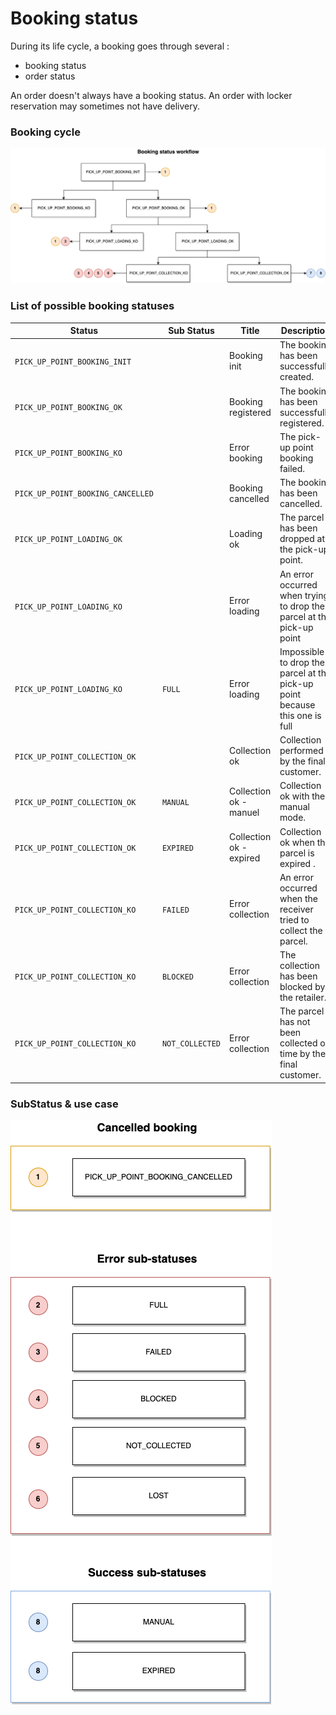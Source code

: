 # Booking status 

During its life cycle, a booking goes through several :

- booking status
- order status

An order doesn't always have a booking status.
An order with locker reservation may sometimes not have delivery.

### Booking cycle 

![Booking_status_workflow.png](../../../assets/images/Booking_status_workflow.png)

### List of possible booking statuses

| Status                            |Sub Status                    | Title                    | Description                                                                |
| --------------------------------- | ------------------------| ------------------------ | -------------------------------------------------------------------------- |
| `PICK_UP_POINT_BOOKING_INIT`                   | | Booking init         | The booking has been successfully created.                        |
| `PICK_UP_POINT_BOOKING_OK`                   | | Booking registered         | The booking has been successfully registered.                        |
| `PICK_UP_POINT_BOOKING_KO`                   | | Error booking | The pick-up point booking failed.                        |
| `PICK_UP_POINT_BOOKING_CANCELLED`                  | | Booking cancelled         | The booking has been cancelled.                         |
| `PICK_UP_POINT_LOADING_OK`                   | | Loading ok         | The parcel has been dropped at the pick-up point.                        |
| `PICK_UP_POINT_LOADING_KO`                   | | Error loading        | An error occurred when trying to drop the parcel at the pick-up point                |
| `PICK_UP_POINT_LOADING_KO`                   |`FULL`| Error loading        | Impossible to drop the parcel at the pick-up point because this one is full                |
| `PICK_UP_POINT_COLLECTION_OK`                   | | Collection ok         | Collection performed by the final customer.                        |
| `PICK_UP_POINT_COLLECTION_OK`                  |`MANUAL` | Collection ok - manuel         | Collection ok with the manual mode.                        |
| `PICK_UP_POINT_COLLECTION_OK`               |`EXPIRED`  | Collection ok - expired         | Collection ok when the parcel is expired .                        |
| `PICK_UP_POINT_COLLECTION_KO`                |`FAILED` | Error collection         | An error occurred when the receiver tried to collect the parcel.                       |
| `PICK_UP_POINT_COLLECTION_KO`                |`BLOCKED` | Error collection         | The collection has been blocked by the retailer.                        |
| `PICK_UP_POINT_COLLECTION_KO`                |`NOT_COLLECTED` | Error collection         | The parcel has not been collected on time by the final customer.                        |

### SubStatus & use case


![Booking_status_workflow.png](../../../assets/images/Annexe_booking_workflow.png)

